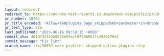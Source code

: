 ```yaml
---
layout: redirect
redirect_to: https://a8c-woo-test-reports.s3.amazonaws.com/public/pr/38764/e2e/index.html
pr_number: 38764
pr_title_encoded: "Allow+%60plugins_page_skipped%60+parameter+in+Onboarding+API+endpoint"
pr_test_type: e2e
last_published: "2023-06-16 09:59:15 +0000"
commit_sha: 461d732319b9945e03ecfd7396961fc4930270e2
commit_message: "Fix lint"
branch_name: fix/38659-core-profiler-skipped-option-plugins-step
---
```

